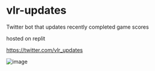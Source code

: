 # vlr-updates
Twitter bot that updates recently completed game scores

hosted on replit

https://twitter.com/vlr_updates

![image](https://user-images.githubusercontent.com/121644379/210021443-c8217b03-edf9-4fb8-8002-52adf0485d9f.png)
